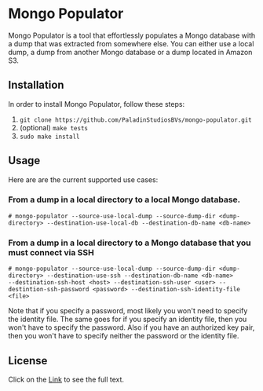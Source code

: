 # Mongo Populator
Mongo Populator is a tool that effortlessly populates a Mongo database with a dump that was extracted from somewhere else.
You can either use a local dump, a dump from another Mongo database or a dump located in Amazon S3.

## Installation
In order to install Mongo Populator, follow these steps:
 1. `git clone https://github.com/PaladinStudiosBVs/mongo-populator.git`
 2. (optional) `make tests`
 3. `sudo make install`
 
## Usage
Here are are the current supported use cases:
### From a dump in a local directory to a local Mongo database.
```
# mongo-populator --source-use-local-dump --source-dump-dir <dump-directory> --destination-use-local-db --destination-db-name <db-name> 
```

### From a dump in a local directory to a Mongo database that you must connect via SSH
```
# mongo-populator --source-use-local-dump --source-dump-dir <dump-directory> --destination-use-ssh --destination-db-name <db-name>
--destination-ssh-host <host> --destination-ssh-user <user> --destintion-ssh-password <password> --destination-ssh-identity-file <file>
```

Note that if you specify a password, most likely you won't need to specify the identity file. The same goes for if you specify
an identity file, then you won't have to specify the password. Also if you have an authorized key pair, then you won't have
to specify neither the password or the identity file.
 
## License
Click on the [Link](https://github.com/PaladinStudiosBVs/mongo-populator/blob/master/COPYING) to see the full text.